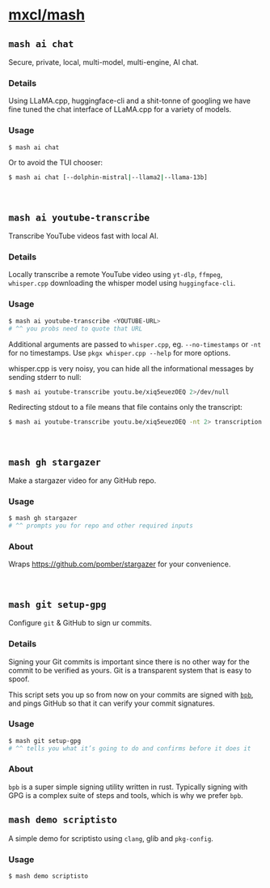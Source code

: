 # [mxcl/mash](https://mash.pkgx.sh/u/mxcl/)

## `mash ai chat`

Secure, private, local, multi-model, multi-engine, AI chat.

### Details

Using LLaMA.cpp, huggingface-cli and a shit-tonne of googling we have fine
tuned the chat interface of LLaMA.cpp for a variety of models.

### Usage

```sh
$ mash ai chat
```

Or to avoid the TUI chooser:

```sh
$ mash ai chat [--dolphin-mistral|--llama2|--llama-13b]
```

&nbsp;


## `mash ai youtube-transcribe`

Transcribe YouTube videos fast with local AI.

### Details

Locally transcribe a remote YouTube video using `yt-dlp`, `ffmpeg`,
`whisper.cpp` downloading the whisper model using `huggingface-cli`.

### Usage

```sh
$ mash ai youtube-transcribe <YOUTUBE-URL>
# ^^ you probs need to quote that URL
```

Additional arguments are passed to `whisper.cpp`, eg. `--no-timestamps` or
`-nt` for no timestamps. Use `pkgx whisper.cpp --help` for more options.

whisper.cpp is very noisy, you can hide all the informational messages by
sending stderr to null:

```sh
$ mash ai youtube-transcribe youtu.be/xiq5euezOEQ 2>/dev/null
```

Redirecting stdout to a file means that file contains only the transcript:

```sh
$ mash ai youtube-transcribe youtu.be/xiq5euezOEQ -nt 2> transcription.txt
```

&nbsp;


## `mash gh stargazer`

Make a stargazer video for any GitHub repo.

### Usage

```sh
$ mash gh stargazer
# ^^ prompts you for repo and other required inputs
```

### About

Wraps https://github.com/pomber/stargazer for your convenience.

&nbsp;


## `mash git setup-gpg`

Configure `git` & GitHub to sign ur commits.

### Details

Signing your Git commits is important since there is no other way for the
commit to be verified as yours. Git is a transparent system that is easy to
spoof.

This script sets you up so from now on your commits are signed with [`bpb`],
and pings GitHub so that it can verify your commit signatures.

### Usage

```sh
$ mash git setup-gpg
# ^^ tells you what it’s going to do and confirms before it does it
```

[`bpb`]: https://github.com/withoutboats/bpb

### About

`bpb` is a super simple signing utility written in rust. Typically signing
with GPG is a complex suite of steps and tools, which is why we prefer `bpb`.


## `mash demo scriptisto`

A simple demo for scriptisto using `clang`, glib and `pkg-config`.

### Usage

```sh
$ mash demo scriptisto
```
